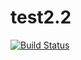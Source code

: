 
# test2.2
[![Build Status](https://travis-ci.org/mokerova/test2.2.svg?branch=master)](https://travis-ci.org/mokerova/test2.2)
